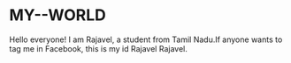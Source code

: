 # MY--WORLD
Hello everyone!
            I am Rajavel, a student from Tamil Nadu.If anyone wants to tag me in Facebook, this is my id Rajavel Rajavel.
